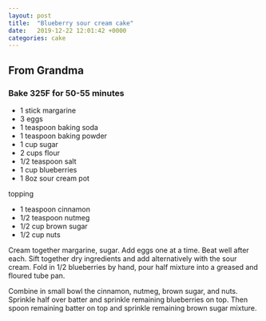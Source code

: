 ```yaml
---
layout: post
title:  "Blueberry sour cream cake"
date:   2019-12-22 12:01:42 +0000
categories: cake
---
```


## From Grandma
### Bake 325F for 50-55 minutes
* 1 stick margarine
* 3 eggs
* 1 teaspoon baking soda
* 1 teaspoon baking powder
* 1 cup sugar
* 2 cups flour
* 1/2 teaspoon salt 
* 1 cup blueberries
* 1 8oz sour cream pot

topping

* 1 teaspoon cinnamon
* 1/2 teaspoon nutmeg
* 1/2 cup brown sugar
* 1/2 cup nuts

Cream together margarine, sugar. Add eggs one at a time. Beat well after each. Sift together dry ingredients and add alternatively with the sour cream. Fold in 1/2 blueberries by hand, pour half mixture into a greased and floured tube pan.


Combine in small bowl the cinnamon, nutmeg, brown sugar, and nuts. Sprinkle half over batter and sprinkle remaining blueberries on top. Then spoon remaining batter on top and sprinkle remaining brown sugar mixture.
